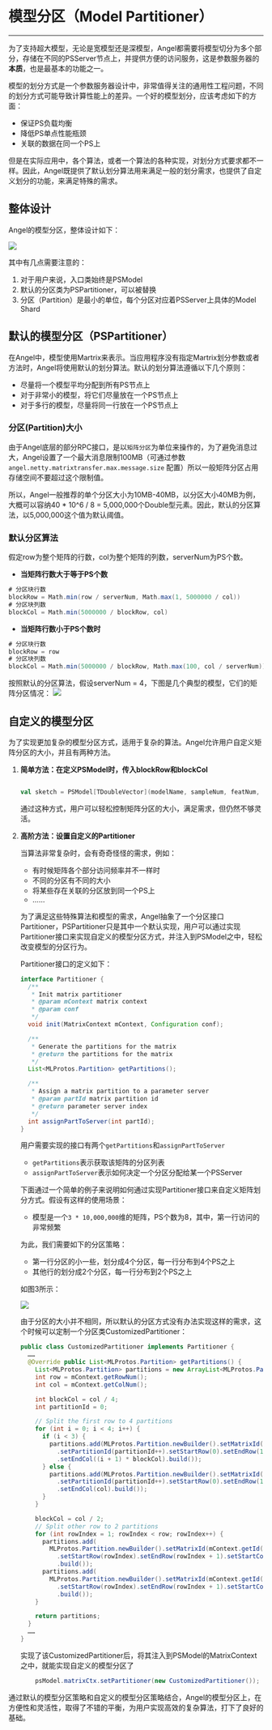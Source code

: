 # 模型分区（Model Partitioner）

---

为了支持超大模型，无论是宽模型还是深模型，Angel都需要将模型切分为多个部分，存储在不同的PSServer节点上，并提供方便的访问服务，这是参数服务器的**本质**，也是最基本的功能之一。

模型的划分方式是一个参数服务器设计中，非常值得关注的通用性工程问题，不同的划分方式可能导致计算性能上的差异。一个好的模型划分，应该考虑如下的方面：

* 保证PS负载均衡* 降低PS单点性能瓶颈* 关联的数据在同一个PS上但是在实际应用中，各个算法，或者一个算法的各种实现，对划分方式要求都不一样。因此，Angel既提供了默认划分算法用来满足一般的划分需求，也提供了自定义划分的功能，来满足特殊的需求。

## 整体设计

Angel的模型分区，整体设计如下：


![](../img/model_partitioner_1.png)

其中有几点需要注意的：

1. 对于用户来说，入口类始终是PSModel
2. 默认的分区类为PSPartitioner，可以被替换
3. 分区（Partition）是最小的单位，每个分区对应着PSServer上具体的Model Shard

## 默认的模型分区（PSPartitioner）

在Angel中，模型使用Martrix来表示。当应用程序没有指定Martrix划分参数或者方法时，Angel将使用默认的划分算法。默认的划分算法遵循以下几个原则：

 - 尽量将一个模型平均分配到所有PS节点上
 - 对于非常小的模型，将它们尽量放在一个PS节点上
 - 对于多行的模型，尽量将同一行放在一个PS节点上


### 分区(Partition)大小

由于Angel底层的部分RPC接口，是以`矩阵分区`为单位来操作的，为了避免消息过大，Angel设置了一个最大消息限制100MB（可通过参数`angel.netty.matrixtransfer.max.message.size` 配置）所以一般矩阵分区占用存储空间不要超过这个限制值。

所以，Angel一般推荐的单个分区大小为10MB-40MB，以分区大小40MB为例，大概可以容纳40 * 10^6 / 8 = 5,000,000个Double型元素。因此，默认的分区算法，以5,000,000这个值为默认阈值。


### 默认分区算法

假定row为整个矩阵的行数，col为整个矩阵的列数，serverNum为PS个数。

 - **当矩阵行数大于等于PS个数**

```Scala
# 分区块行数
blockRow = Math.min(row / serverNum, Math.max(1, 5000000 / col))
# 分区块列数
blockCol = Math.min(5000000 / blockRow, col)
```

 - **当矩阵行数小于PS个数时**

```Scala
# 分区块行数
blockRow = row
# 分区块列数
blockCol = Math.min(5000000 / blockRow, Math.max(100, col / serverNum))`
```

按照默认的分区算法，假设serverNum = 4，下图是几个典型的模型，它们的矩阵分区情况：
	![][1]
	
## 自定义的模型分区

为了实现更加复杂的模型分区方式，适用于复杂的算法。Angel允许用户自定义矩阵分区的大小，并且有两种方法。

1. **简单方法：在定义PSModel时，传入blockRow和blockCol**

	```Scala

	val sketch = PSModel[TDoubleVector](modelName, sampleNum, featNum, blockRow, blockCol)

	```

	通过这种方式，用户可以轻松控制矩阵分区的大小，满足需求，但仍然不够灵活。

2. **高阶方法：设置自定义的Partitioner**


	当算法非常复杂时，会有奇奇怪怪的需求，例如：

	* 有时候矩阵各个部分访问频率并不一样时
	* 不同的分区有不同的大小
	* 将某些存在关联的分区放到同一个PS上
	* ……

	为了满足这些特殊算法和模型的需求，Angel抽象了一个分区接口Partitioner，PSPartitioner只是其中一个默认实现，用户可以通过实现Partitioner接口来实现自定义的模型分区方式，并注入到PSModel之中，轻松改变模型的分区行为。

	Partitioner接口的定义如下：

	``` java
	interface Partitioner {
	  /**
	   * Init matrix partitioner
	   * @param mContext matrix context
	   * @param conf
	   */
	  void init(MatrixContext mContext, Configuration conf);

	  /**
	   * Generate the partitions for the matrix
	   * @return the partitions for the matrix
	   */
	  List<MLProtos.Partition> getPartitions();

	  /**
	   * Assign a matrix partition to a parameter server
	   * @param partId matrix partition id
	   * @return parameter server index
	   */
	  int assignPartToServer(int partId);
	}

	```

	用户需要实现的接口有两个`getPartitions`和`assignPartToServer`

	* `getPartitions`表示获取该矩阵的分区列表
	* `assignPartToServer`表示如何决定一个分区分配给某一个PSServer



	下面通过一个简单的例子来说明如何通过实现Partitioner接口来自定义矩阵划分方式。假设有这样的使用场景：

	* 模型是一个`3 * 10,000,000`维的矩阵，PS个数为8，其中，第一行访问的非常频繁

	为此，我们需要如下的分区策略：
	
	* 第一行分区的小一些，划分成4个分区，每一行分布到4个PS之上
	* 其他行的划分成2个分区，每一行分布到2个PS之上

	如图3所示：

	![][2]

	由于分区的大小并不相同，所以默认的分区方式没有办法实现这样的需求，这个时候可以定制一个分区类CustomizedPartitioner：

	```java
	public class CustomizedPartitioner implements Partitioner {
	  ……
	  @Override public List<MLProtos.Partition> getPartitions() {
	    List<MLProtos.Partition> partitions = new ArrayList<MLProtos.Partition>(6);
	    int row = mContext.getRowNum();
	    int col = mContext.getColNum();

	    int blockCol = col / 4;
	    int partitionId = 0;

	    // Split the first row to 4 partitions
	    for (int i = 0; i < 4; i++) {
	      if (i < 3) {
	        partitions.add(MLProtos.Partition.newBuilder().setMatrixId(mContext.getId())
	          .setPartitionId(partitionId++).setStartRow(0).setEndRow(1).setStartCol(i * blockCol)
	          .setEndCol((i + 1) * blockCol).build());
	      } else {
	        partitions.add(MLProtos.Partition.newBuilder().setMatrixId(mContext.getId())
	          .setPartitionId(partitionId++).setStartRow(0).setEndRow(1).setStartCol(i * blockCol)
	          .setEndCol(col).build());
	      }
	    }

	    blockCol = col / 2;
	    // Split other row to 2 partitions
	    for (int rowIndex = 1; rowIndex < row; rowIndex++) {
	      partitions.add(
	        MLProtos.Partition.newBuilder().setMatrixId(mContext.getId()).setPartitionId(partitionId++)
	          .setStartRow(rowIndex).setEndRow(rowIndex + 1).setStartCol(0).setEndCol(blockCol)
	          .build());
	      partitions.add(
	        MLProtos.Partition.newBuilder().setMatrixId(mContext.getId()).setPartitionId(partitionId++)
	          .setStartRow(rowIndex).setEndRow(rowIndex + 1).setStartCol(blockCol).setEndCol(col)
	          .build());
	    }

	    return partitions;
	  }
	  ……
	}
	```
	实现了该CustomizedPartitioner后，将其注入到PSModel的MatrixContext之中，就能实现自定义的模型分区了

	```java
		psModel.matrixCtx.setPartitioner(new CustomizedPartitioner());
	```



通过默认的模型分区策略和自定义的模型分区策略结合，Angel的模型分区上，在方便性和灵活性，取得了不错的平衡，为用户实现高效的复杂算法，打下了良好的基础。


[1]: ../img/matrix_partition.png
[2]: ../img/partitioner_example.png
